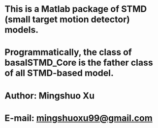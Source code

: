 # This is a Matlab package of STMD (small target motion detector) models.

# Programmatically, the class of basalSTMD_Core is the father class of all STMD-based model.

# Author: Mingshuo Xu

# E-mail: mingshuoxu99@gmail.com